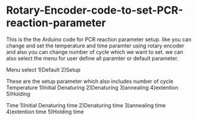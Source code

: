 # Rotary-Encoder-code-to-set-PCR-reaction-parameter
This is the the Arduino code for PCR reaction parameter setup. like you can change and set the temperature and time paramter using rotary encoder and also you can change number of cycle which we want to set. we can also select the menu for user define all paramter or default parameter.

Menu select
1)Default 
2)Setup

These are the setup parameter which also includes number of cycle
Temperature
1)Initial Denaturing
2)Denaturing
3)annealing
4)extention
5)Holding

Time
1)Initial Denaturing time
2)Denaturing time
3)annealing time
4)extention time
5)Holding time



